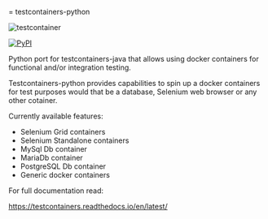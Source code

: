 = testcontainers-python

![testcontainer](http://robertwdempsey.com/wp-content/uploads/2015/10/docker-python.png)

[![PyPI](https://img.shields.io/pypi/v/testcontainers-python.svg?style=flat-square)](https://pypi.python.org/pypi/testcontainers)

Python port for testcontainers-java that allows using docker containers for functional and/or integration testing.

Testcontainers-python provides capabilities to spin up a docker containers for test purposes would that be a database, Selenium web browser or any other cotainer.

Currently available features:

* Selenium Grid containers
* Selenium Standalone containers
* MySql Db container
* MariaDb container
* PostgreSQL Db container
* Generic docker containers

For full documentation read:

https://testcontainers.readthedocs.io/en/latest/
